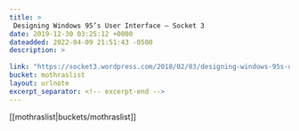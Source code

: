 ```yaml
---
title: > 
 Designing Windows 95’s User Interface – Socket 3
date: 2019-12-30 03:25:12 +0000
dateadded: 2022-04-09 21:51:43 -0500
description: > 
 
link: "https://socket3.wordpress.com/2018/02/03/designing-windows-95s-user-interface/"
bucket: mothraslist
layout: urlnote
excerpt_separator: <!-- excerpt-end -->
--- 
```

 <!-- excerpt-end -->[[mothraslist|buckets/mothraslist]]

